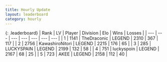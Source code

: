 ```yaml
---
title: Hourly Update
layout: leaderboard
category: hourly
---
```


{: .leaderboard}
| Rank | LV | Player | Division | Elo | Wins | Losses |
| --- | --- | --- | --- | --- | --- | --- |
| <span data-change="0">1</span> | 1141 | <span title="ID: 544310">TheDraconic</span> | LEGEND | <span data-change="0">2310</span> | <span data-change="0">367</span> | <span data-change="0">117</span> |
| <span data-change="0">2</span> | 2756 | <span title="ID: 164871">KawashiroNitori</span> | LEGEND | <span data-change="0">2215</span> | <span data-change="0">176</span> | <span data-change="0">65</span> |
| <span data-change="0">3</span> | 285 | <span title="ID: 623829">LUCKYSPAIN</span> | LEGEND | <span data-change="0">2199</span> | <span data-change="0">132</span> | <span data-change="0">58</span> |
| <span data-change="0">4</span> | 751 | <span title="ID: 512212">luckyspoin</span> | LEGEND | <span data-change="0">2167</span> | <span data-change="0">68</span> | <span data-change="0">25</span> |
| <span data-change="0">5</span> | 723 | <span title="ID: 455100">AKEE</span> | LEGEND | <span data-change="0">2158</span> | <span data-change="0">112</span> | <span data-change="0">40</span> |